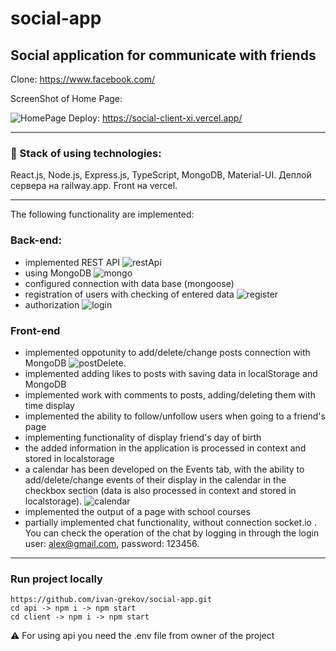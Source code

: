 # social-app

## Social application for communicate with friends
Clone: https://www.facebook.com/

ScreenShot of Home Page:

![HomePage](https://user-images.githubusercontent.com/82635883/221632741-03592b41-12c0-4671-8c9b-7eba5a1fe65e.jpg)
Deploy: https://social-client-xi.vercel.app/

---

 ### 🔨 Stack of using technologies: 
React.js, Node.js, Express.js, TypeScript, MongoDB, Material-UI. Деплой сервера на railway.app. Front на vercel.

---

The following functionality are implemented:

### Back-end:
- implemented REST API
![restApi](https://user-images.githubusercontent.com/82635883/221638814-5f85d888-5689-4cf4-b6c6-144215379a5c.jpg)
- using MongoDB
![mongo](https://user-images.githubusercontent.com/82635883/221640774-6c80404e-c8cf-4a77-932d-93e54c337bfb.jpg)
- configured connection with data base (mongoose)
- registration of users with checking of entered data
![register](https://user-images.githubusercontent.com/82635883/221640892-a34bd826-f908-46c7-9ad4-9081a6a94cb0.jpg)
- authorization
![login](https://user-images.githubusercontent.com/82635883/221640962-8b9c89fe-3182-4573-88e8-633734464590.jpg)

### Front-end
- implemented oppotunity to add/delete/change posts connection with MongoDB
![postDelete](https://user-images.githubusercontent.com/82635883/221649007-1561ab19-fdfa-4f07-9a7b-889870d238c0.jpg). 
- implemented adding likes to posts with saving data in localStorage and MongoDB
- implemented work with comments to posts, adding/deleting them with time display
- implemented the ability to follow/unfollow users when going to a friend's page
- implementing functionality of display friend's day of birth
- the added information in the application is processed in context and stored in localstorage
- a calendar has been developed on the Events tab, with the ability to add/delete/change events of their display in the calendar in the checkbox section (data is also processed in context and stored in localstorage).
![calendar](https://user-images.githubusercontent.com/82635883/221657457-e4b0d71a-1b8d-4a4e-b568-b6afa62d0a68.jpg)
- implemented the output of a page with school courses
- partially implemented chat functionality, without connection socket.io . You can check the operation of the chat by logging in through the login user: alex@gmail.com, password: 123456.

---
### Run project locally
```
https://github.com/ivan-grekov/social-app.git
cd api -> npm i -> npm start
cd client -> npm i -> npm start
```
:warning: For using api you need the .env file from owner of the project 

